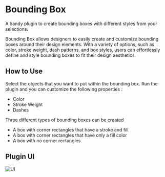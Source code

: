 <h1>
Bounding Box
</h1>
<p>
A handy plugin to create bounding boxes with different styles from your selections. 
</p>
<p>
Bounding Box allows designers to easily create and customize bounding boxes around their design elements. With a variety of options, such as color, stroke weight, dash patterns, and box styles, users can effortlessly define and style bounding boxes to fit their design aesthetics.
</p>

<h2>
How to Use
</h2>


Select the objects that you want to put within the bounding box. Run the plugin and you can customize the following properties :

<ul>
<li>Color</li>
<li>Stroke Weight</li>
<li>Dashes</li>
</ul>

Three different types of bounding boxes can be created

<ul>
<li>A box with corner rectangles that have a stroke and fill</li>
<li>A box with corner rectangles that have only a fill color</li>
<li>A box with no corner rectangles</li>
</ul>

<h2>
  Plugin UI
</h2>
  
![UI](https://user-images.githubusercontent.com/130513777/232185053-2e51486e-02cb-4b43-9787-b837cc092f3e.png)
